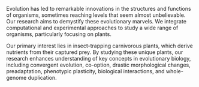 Evolution has led to remarkable innovations in the structures and functions of organisms, sometimes reaching levels that seem almost unbelievable. Our research aims to demystify these evolutionary marvels. We integrate computational and experimental approaches to study a wide range of organisms, particularly focusing on plants. 

Our primary interest lies in insect-trapping carnivorous plants, which derive nutrients from their captured prey. By studying these unique plants, our research enhances understanding of key concepts in evolutionary biology, including convergent evolution, co-option, drastic morphological changes, preadaptation, phenotypic plasticity, biological interactions, and whole-genome duplication.